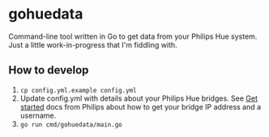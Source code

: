 # gohuedata

Command-line tool written in Go to get data from your Philips Hue system. Just a little work-in-progress that I'm fiddling with.

## How to develop

1. `cp config.yml.example config.yml`
1. Update config.yml with details about your Philips Hue bridges. See [Get started](https://developers.meethue.com/develop/get-started-2/) docs from Philips about how to get your bridge IP address and a username.
1. `go run cmd/gohuedata/main.go`
